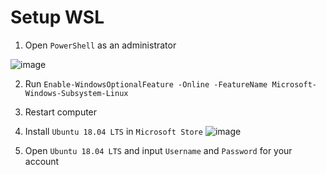 # Setup WSL

1. Open `PowerShell` as an administrator

![image](https://user-images.githubusercontent.com/37486266/143880620-858c9408-c6a9-40b9-85c9-abbff2aebc0d.png)

2. Run `Enable-WindowsOptionalFeature -Online -FeatureName Microsoft-Windows-Subsystem-Linux`
3. Restart computer
4. Install `Ubuntu 18.04 LTS` in `Microsoft Store`
![image](https://user-images.githubusercontent.com/37486266/143879849-aeb5dc83-894c-44e7-88b4-6ed2421ac025.png)

5. Open `Ubuntu 18.04 LTS` and input `Username` and `Password` for your account
